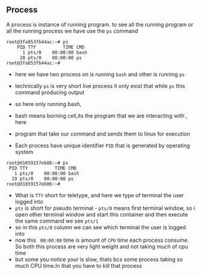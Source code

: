 ## Process

A process is instance of running program.
to see all the running program or all the running process we have use the `ps` command

```terminal
root@3fa853fb44ac:~# ps
    PID TTY          TIME CMD
      1 pts/0    00:00:00 bash
     28 pts/0    00:00:00 ps
root@3fa853fb44ac:~#
```

- here we have two process on is running `bash` and other is running `ps`
- technically `ps` is very short live process it only exist that while `ps` this command producing output
- so here only running bash,
- bash means borning cell,its the program that we are interacting with , here
- program that take our command and sends them to linux for execution

- Each process have unique identifier `PID` that is generated by operating system

```terminal
root@d1859157eb86:~# ps
 PID TTY          TIME CMD
   1 pts/0    00:00:00 bash
  19 pts/0    00:00:00 ps
root@d1859157eb86:~#
```

- What is `TTY` short for teletype, and here we type of terminal the user logged into
- `pts` is short for pseudo terminal - `pts/0` means first terminal window, so i open other terminal window and start this container and then execute the same command we see `pts/1`
- so in this `pts/0` column we can see which terminal the user is logged into
- now this ` 00:00:00` time is amount of `CPU` time each process consume. So both this process are very light weight and not taking much of cpu time
- but some you notice your is slow, thats bcs some process taking so much CPU time.In that you have to kill that process
